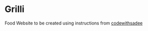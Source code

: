 # Grilli
Food Website to be created using instructions from [codewithsadee](https://www.youtube.com/channel/UC1PZHWV6VvICTL1LgFUZq6g)
